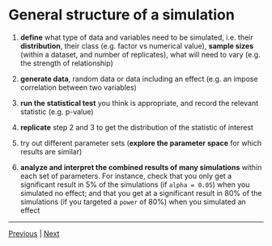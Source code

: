 # General structure of a simulation

1. **define** what type of data and variables need to be simulated, i.e. their **distribution**, their class (e.g. factor vs numerical value), **sample sizes** (within a dataset, and number of replicates), what will need to vary (e.g. the strength of relationship)  

2. **generate data**, random data or data including an effect (e.g. an impose correlation between two variables)  

3. **run the statistical test** you think is appropriate, and record the relevant statistic (e.g. p-value) 

4. **replicate** step 2 and 3 to get the distribution of the statistic of interest  

5. try out different parameter sets (**explore the parameter space** for which results are similar)  

6. **analyze and interpret the combined results of many simulations** within each set of parameters. For instance, check that you only get a significant result in 5% of the simulations (if `alpha = 0.05`) when you simulated no effect; and that you get at a significant result in 80% of the simulations (if you targeted a `power` of 80%) when you simulated an effect  

***

[Previous](./simulate.md) | [Next](./limitations.md)
